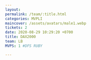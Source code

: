 ```yaml
---
layout: 
permalink: /team/:title.html
categories: MVPLI
maincover: /assets/avatars/male1.webp
tickets: 2
date: 2020-08-29 10:29:20 +0700
title: DAX2000
team: LB
MVPS: 1 #DFS RUBY

---
```


